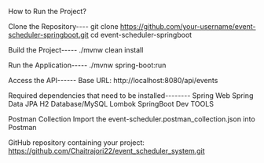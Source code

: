 How to Run the Project?

Clone the Repository----
git clone https://github.com/your-username/event-scheduler-springboot.git
cd event-scheduler-springboot

Build the Project-----
./mvnw clean install


 Run the Application-----
 ./mvnw spring-boot:run

 Access the API------
 Base URL: http://localhost:8080/api/events




Required dependencies that need to be installed--------
Spring Web
Spring Data JPA
H2 Database/MySQL
Lombok
SpringBoot Dev TOOLS

Postman Collection
Import the event-scheduler.postman_collection.json into Postman


GitHub repository containing your project:   https://github.com/Chaitrajori22/event_scheduler_system.git
